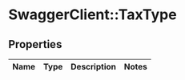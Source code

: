 # SwaggerClient::TaxType

## Properties
Name | Type | Description | Notes
------------ | ------------- | ------------- | -------------


